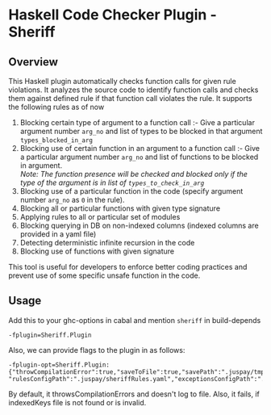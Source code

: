 
# Haskell Code Checker Plugin - Sheriff

## Overview

This Haskell plugin automatically checks function calls for given rule violations. It analyzes the source code to identify function calls and checks them against defined rule if that function call violates the rule. 
It supports the following rules as of now
1. Blocking certain type of argument to a function call :- Give a particular argument number `arg_no` and list of types to be blocked in that argument `types_blocked_in_arg`
2. Blocking use of certain function in an argument to a function call :- Give a particular argument number `arg_no` and list of functions to be blocked in argument. <br>_Note: The function presence will be checked and blocked only if the type of the argument is in list of `types_to_check_in_arg`_
3. Blocking use of a particular function in the code (specify argument number `arg_no` as `0` in the rule).
4. Blocking all or particular functions with given type signature
5. Applying rules to all or particular set of modules
6. Blocking querying in DB on non-indexed columns (indexed columns are provided in a yaml file)
7. Detecting deterministic infinite recursion in the code
8. Blocking use of functions with given signature

This tool is useful for developers to enforce better coding practices and prevent use of some specific unsafe function in the code.

## Usage

Add this to your ghc-options in cabal and mention `sheriff` in build-depends

```
-fplugin=Sheriff.Plugin
```
Also, we can provide flags to the plugin in as follows:
```
-fplugin-opt=Sheriff.Plugin:{"throwCompilationError":true,"saveToFile":true,"savePath":".juspay/tmp/sheriff/","indexedKeysPath":".juspay/indexedKeys.yaml",
"rulesConfigPath":".juspay/sheriffRules.yaml","exceptionsConfigPath":".juspay/sheriffExceptionRules.yaml","failOnFileNotFound":true,"matchAllInsideAnd":false}
```
By default, it throwsCompilationErrors and doesn't log to file. Also, it fails, if indexedKeys file is not found or is invalid.